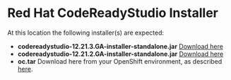 # Red Hat CodeReadyStudio Installer
At this location the following installer(s) are expected:
+ **codereadystudio-12.21.3.GA-installer-standalone.jar** [Download here](https://developers.redhat.com/content-gateway/file/codereadystudio-12.21.3.GA-installer-standalone.jar)
+ **codereadystudio-12.21.2.GA-installer-standalone.jar** [Download here](https://developers.redhat.com/content-gateway/file/codereadystudio-12.21.2.GA-installer-standalone.jar)
+ **oc.tar** Download here from your OpenShift environment, as described [here](https://developers.redhat.com/openshift/command-line-tools).